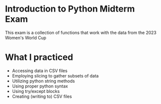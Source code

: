 # Introduction to Python Midterm Exam
This exam is a collection of functions that work with the data from the 2023 Women's World Cup

# What I practiced
* Accessing data in CSV files
* Employing slicing to gather subsets of data
* Utilizing python string methods
* Using proper python syntax
* Using try/except blocks
* Creating (writing to) CSV files
